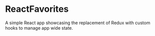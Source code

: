 # ReactFavorites
A simple React app showcasing the replacement of Redux with custom hooks to manage app wide state.

